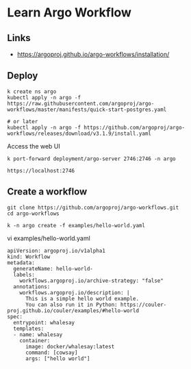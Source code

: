 # Learn Argo Workflow


## Links 

- https://argoproj.github.io/argo-workflows/installation/


## Deploy 

```
k create ns argo
kubectl apply -n argo -f https://raw.githubusercontent.com/argoproj/argo-workflows/master/manifests/quick-start-postgres.yaml

# or later
kubectl apply -n argo -f https://github.com/argoproj/argo-workflows/releases/download/v3.1.9/install.yaml

```



Access the web UI
```
k port-forward deployment/argo-server 2746:2746 -n argo

https://localhost:2746
```



## Create a workflow


```
git clone https://github.com/argoproj/argo-workflows.git
cd argo-workflows

k -n argo create -f examples/hello-world.yaml
```


vi examples/hello-world.yaml
```
apiVersion: argoproj.io/v1alpha1
kind: Workflow
metadata:
  generateName: hello-world-
  labels:
    workflows.argoproj.io/archive-strategy: "false"
  annotations:
    workflows.argoproj.io/description: |
      This is a simple hello world example.
      You can also run it in Python: https://couler-proj.github.io/couler/examples/#hello-world
spec:
  entrypoint: whalesay
  templates:
  - name: whalesay
    container:
      image: docker/whalesay:latest
      command: [cowsay]
      args: ["hello world"]
```




